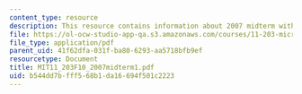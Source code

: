 ```yaml
---
content_type: resource
description: This resource contains information about 2007 midterm with answers.
file: https://ol-ocw-studio-app-qa.s3.amazonaws.com/courses/11-203-microeconomics-fall-2010/b544dd7bfff568b1da16694f501c2223_MIT11_203F10_2007midterm1.pdf
file_type: application/pdf
parent_uid: 41f62dfa-031f-ba80-6293-aa5718bfb9ef
resourcetype: Document
title: MIT11_203F10_2007midterm1.pdf
uid: b544dd7b-fff5-68b1-da16-694f501c2223
---
```

